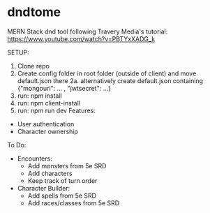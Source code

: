 # dndtome

MERN Stack dnd tool following Travery Media's tutorial: https://www.youtube.com/watch?v=PBTYxXADG_k

SETUP:
1. Clone repo
2. Create config folder in root folder (outside of client) and move default.json there
  2a. alternatively create default.json containing {"mongouri": ... , "jwtsecret": ...}
3. run: npm install
4. run: npm client-install
5. run: npm run dev
Features:
- User authentication
- Character ownership

To Do:
- Encounters:
  - Add monsters from 5e SRD
  - Add characters 
  - Keep track of turn order
- Character Builder:
  - Add spells from 5e SRD
  - Add races/classes from 5e SRD
  
